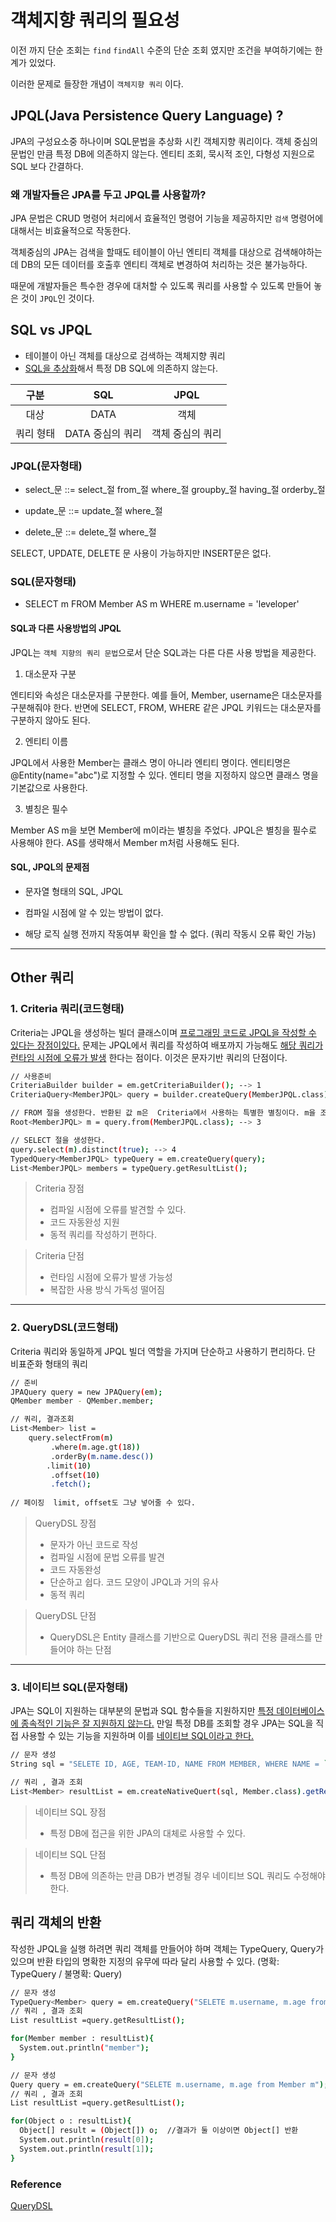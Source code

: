 # 객체지향 쿼리의 필요성

이전 까지 단순 조회는 `find` `findAll` 수준의 단순 조회 였지만 조건을 부여하기에는 한계가 있었다.

이러한 문제로 들장한 개념이 `객체지향 쿼리` 이다.

## JPQL(Java Persistence Query Language) ?
JPA의 구성요소중 하나이며  SQL문법을 추상화 시킨 객체지향 쿼리이다.
객체 중심의 문법인 만큼 특정 DB에 의존하지 않는다. 엔티티 조회, 묵시적 조인, 다형성 지원으로 SQL 보다 간결하다.

### 왜 개발자들은 JPA를 두고 JPQL를 사용할까?
JPA 문법은 CRUD 명령어 처리에서 효율적인 명령어 기능을 제공하지만 `검색` 명령어에 대해서는 비효율적으로 작동한다.

객체중심의 JPA는 검색을 할때도 테이블이 아닌 엔티티 객체를 대상으로 검색해야하는데 
DB의 모든 데이터를 호출후 엔티티 객체로 변경하여 처리하는 것은 불가능하다.

때문에 개발자들은 특수한 경우에 대처할 수 있도록 쿼리를 사용할 수 있도록 만들어 놓은 것이 `JPQL`인 것이다.

## SQL vs JPQL

* 테이블이 아닌 객체를 대상으로 검색하는 객체지향 쿼리
* <u>SQL을 추상화</u>해서 특정 DB SQL에 의존하지 않는다.

| 구분 | SQL | JPQL |
|:---:|:---:|:---:|
| 대상 | DATA | 객체 |
| 쿼리 형태 | DATA 중심의 쿼리 | 객체 중심의 쿼리 |

### JPQL(문자형태)

* select_문 ::= select_절 from_절 where_절 groupby_절 having_절 orderby_절

* update_문 ::= update_절 where_절

* delete_문 ::= delete_절 where_절

SELECT, UPDATE, DELETE 문 사용이 가능하지만 INSERT문은 없다.

### SQL(문자형태)

* SELECT m FROM Member AS m WHERE m.username = 'leveloper'

#### SQL과 다른 사용방법의 JPQL

JPQL는 `객체 지향의 쿼리 문법`으로서 단순 SQL과는 다른 다른 사용 방법을 제공한다.

1. 대소문자 구분

엔티티와 속성은 대소문자를 구분한다. 예를 들어, Member, username은 대소문자를 구분해줘야 한다. 반면에 SELECT, FROM, WHERE 같은 JPQL 키워드는 대소문자를 구분하지 않아도 된다.

2. 엔티티 이름

JPQL에서 사용한 Member는 클래스 명이 아니라 엔티티 명이다. 엔티티명은 @Entity(name="abc")로 지정할 수 있다. 엔티티 명을 지정하지 않으면 클래스 명을 기본값으로 사용한다.

3. 별칭은 필수

Member AS m을 보면 Member에 m이라는 별칭을 주었다. JPQL은 별칭을 필수로 사용해야 한다. AS를 생략해서 Member m처럼 사용해도 된다.

#### SQL, JPQL의 문제점

* 문자열 형태의 SQL, JPQL

* 컴파일 시점에 알 수 있는 방법이 없다.

* 해당 로직 실행 전까지 작동여부 확인을 할 수 없다. (쿼리 작동시 오류 확인 가능)

---

## Other 쿼리

### 1. Criteria 쿼리(코드형태)

Criteria는 JPQL을 생성하는 빌더 클래스이며 <u>프로그래밍 코드로 JPQL을 작성할 수 있다는 장점이있다.</u>
문제는 JPQL에서 쿼리를 작성하여 배포까지 가능해도 <u>해당 쿼리가 런타임 시점에 오류가 발생</u> 한다는 점이다. 이것은 문자기반 쿼리의 단점이다.

```bash
// 사용준비
CriteriaBuilder builder = em.getCriteriaBuilder(); --> 1
CriteriaQuery<MemberJPQL> query = builder.createQuery(MemberJPQL.class); --> 2

// FROM 절을 생성한다. 반환된 값 m은  Criteria에서 사용하는 특별한 별칭이다. m을 조회의 시작점이라는 의미로 쿼리 루트(Root)라고 한다.
Root<MemberJPQL> m = query.from(MemberJPQL.class); --> 3

// SELECT 절을 생성한다. 
query.select(m).distinct(true); --> 4
TypedQuery<MemberJPQL> typeQuery = em.createQuery(query);
List<MemberJPQL> members = typeQuery.getResultList();
```

> Criteria 장점
> * 컴파일 시점에 오류를 발견할 수 있다.
> * 코드 자동완성 지원
> * 동적 쿼리를 작성하기 편하다.

> Criteria 단점
> * 런타임 시점에 오류가 발생 가능성
> * 복잡한 사용 방식 가독성 떨어짐

---

### 2. QueryDSL(코드형태)

Criteria 쿼리와 동일하게 JPQL 빌더 역할을 가지며 단순하고 사용하기 편리하다. 단 비표준화 형태의 쿼리

```bash
// 준비
JPAQuery query = new JPAQuery(em);
QMember member - QMember.member;

// 쿼리, 결과조회
List<Member> list = 
    query.selectFrom(m)
         .where(m.age.gt(18))
         .orderBy(m.name.desc())
        .limit(10)
         .offset(10)
         .fetch();
        
// 페이징  limit, offset도 그냥 넣어줄 수 있다.
```

> QueryDSL 장점
> * 문자가 아닌 코드로 작성
> * 컴파일 시점에 문법 오류를 발견
> * 코드 자동완성
> * 단순하고 쉽다. 코드 모양이 JPQL과 거의 유사
> * 동적 쿼리

> QueryDSL 단점
> * QueryDSL은 Entity 클래스를 기반으로 QueryDSL 쿼리 전용 클래스를 만들어야 하는 단점

---

### 3. 네이티브 SQL(문자형태)
JPA는 SQL이 지원하는 대부분의 문법과 SQL 함수들을 지원하지만 <u>특정 데이터베이스에 종속적인 기능은
잘 지원하지 않는다.</u> 만일 특정 DB를 조회할 경우 JPA는 SQL을 직접 사용할 수 있는 기능을 지원하며
이를 <u>네이티브 SQL이라고 한다.</u>

```bash
// 문자 생성
String sql = "SELETE ID, AGE, TEAM-ID, NAME FROM MEMBER, WHERE NAME = `kim`";

// 쿼리 , 결과 조회
List<Member> resultList = em.createNativeQuert(sql, Member.class).getResultList(); 
```

> 네이티브 SQL 장점
> * 특정 DB에 접근을 위한 JPA의 대체로 사용할 수 있다.

> 네이티브 SQL 단점
> * 특정 DB에 의존하는 만큼 DB가 변경될 경우 네이티브 SQL 쿼리도 수정해야한다.


## 쿼리 객체의 반환
작성한 JPQL을 실행 하려면 쿼리 객체를 만들어야 하며 객체는 TypeQuery, Query가 있으며 반환 타입의 명확한 지정의 유무에 따라
달리 사용할 수 있다. (명확: TypeQuery / 불명확: Query)

```bash
// 문자 생성
TypeQuery<Member> query = em.createQuery("SELETE m.username, m.age from Member m");
// 쿼리 , 결과 조회
List resultList =query.getResultList();

for(Member member : resultList){
  System.out.println("member");
} 
```

```bash
// 문자 생성
Query query = em.createQuery("SELETE m.username, m.age from Member m");
// 쿼리 , 결과 조회
List resultList =query.getResultList();

for(Object o : resultList){
  Object[] result = (Object[]) o;  //결과가 둘 이상이면 Object[] 반환
  System.out.println(result[0]);
  System.out.println(result[1]);
} 
```

### Reference
[QueryDSL](https://ict-nroo.tistory.com/117)